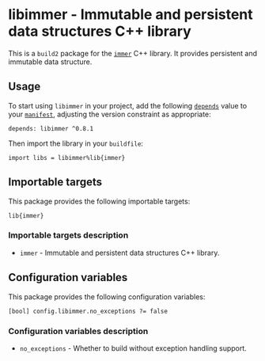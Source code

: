 # libimmer - Immutable and persistent data structures C++ library

This is a `build2` package for the [`immer`](https://github.com/arximboldi/immer)
C++ library. It provides persistent and immutable data structure.

## Usage

To start using `libimmer` in your project, add the following [`depends`](https://build2.org/bpkg/doc/build2-package-manager-manual.xhtml#manifest-package-depends) value to your [`manifest`](https://build2.org/bpkg/doc/build2-package-manager-manual.xhtml#manifests), adjusting the version constraint as appropriate:

```
depends: libimmer ^0.8.1
```

Then import the library in your `buildfile`:

```
import libs = libimmer%lib{immer}
```

## Importable targets

This package provides the following importable targets:

```
lib{immer}
```

### Importable targets description

* `immer` - Immutable and persistent data structures C++ library.

## Configuration variables

This package provides the following configuration variables:

```
[bool] config.libimmer.no_exceptions ?= false
```

### Configuration variables description

* `no_exceptions` - Whether to build without exception handling support.
